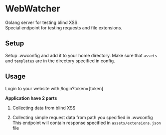 # WebWatcher
Golang server for testing blind XSS.  
Special endpoint for testing requests and file extensions.

## Setup


Setup .wwconfig and add it to your home directory.
Make sure that `assets` and `templates` are in the directory specified in config.

## Usage
Login to your website with /login?token=[token]

**Application have 2 parts**
1. Collecting data from blind XSS



2. Collecting simple request data from path you specified in .wwconfig
This endpoint will contain response specified in `assets/extensions.json` file
